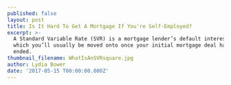 ```yaml
---
published: false
layout: post
title: Is It Hard To Get A Mortgage If You're Self-Employed?
excerpt: >-
  A Standard Variable Rate (SVR) is a mortgage lender’s default interest rate,
  which you’ll usually be moved onto once your initial mortgage deal has
  ended.   
thumbnail_filename: WhatIsAnSVRsquare.jpg
author: Lydia Bower
date: '2017-05-15 T00:00:00.000Z'
---
```

